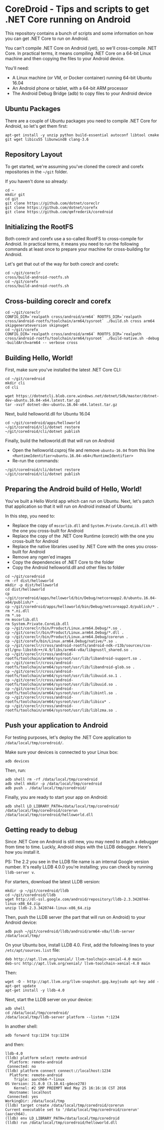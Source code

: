 CoreDroid - Tips and scripts to get .NET Core running on Android
================================================================

This repository contains a bunch of scripts and some information on how you can get
.NET Core to run on Android.

You can't compile .NET Core on Android (yet), so we'll cross-compile .NET Core. In practical terms,
it means compiling .NET Core on a 64-bit Linux machine and then copying the files to your Android device.

You'll need:
- A Linux machine (or VM, or Docker container) running 64-bit Ubuntu 16.04
- An Android phone or tablet, with a 64-bit ARM processor
- The Android Debug Bridge (adb) to copy files to your Android device

Ubuntu Packages
---------------

There are a couple of Ubuntu packages you need to compile .NET Core for Android, so let's get them first:

```
apt-get install -y unzip python build-essential autoconf libtool cmake git wget libicu55 libunwind8 clang-3.6
```

Repository Layout
-----------------

To get started, we're assuming you've cloned the coreclr and corefx repositories in the `~/git` folder.

If you haven't done so already:

```
cd ~
mkdir git
cd git
git clone https://github.com/dotnet/coreclr
git clone https://github.com/dotnet/corefx
git clone https://github.com/qmfrederik/coredroid
```

Initializing the RootFS
-----------------------

Both coreclr and corefx use a so-called RootFS to cross-compile for Android. In practical terms, it means
you need to run the following commands at least once to prepare your machine for cross-building for Android.

Let's get that out of the way for both coreclr and corefx:

```
cd ~/git/coreclr
cross/build-android-rootfs.sh
cd ~/git/corefx
cross/build-android-rootfs.sh
```

Cross-building coreclr and corefx
---------------------------------

```
cd ~/git/coreclr
CONFIG_DIR=`realpath cross/android/arm64` ROOTFS_DIR=`realpath cross/android-rootfs/toolchain/arm64/sysroot` ./build.sh cross arm64 skipgenerateversion skipnuget
cd ~/git/corefx
CONFIG_DIR=`realpath cross/android/arm64` ROOTFS_DIR=`realpath cross/android-rootfs/toolchain/arm64/sysroot` ./build-native.sh -debug -buildArch=arm64 -- verbose cross
```

Building Hello, World!
----------------------

First, make sure you've installed the latest .NET Core CLI:

```
cd ~/git/coredroid
mkdir cli
cd cli

wget https://dotnetcli.blob.core.windows.net/dotnet/Sdk/master/dotnet-dev-ubuntu.16.04-x64.latest.tar.gz
tar -xvzf dotnet-dev-ubuntu.16.04-x64.latest.tar.gz
```

Next, build helloworld.dll for Ubuntu 16.04 

```
cd ~/git/coredroid/apps/helloworld
~/git/coredroid/cli/dotnet restore
~/git/coredroid/cli/dotnet publish
```

Finally, build the helloworld.dll that will run on Android

* Open the helloworld.csproj file and remove `ubuntu-16.04` from this line
`<RuntimeIdentifier>ubuntu.16.04-x64</RuntimeIdentifier>`
* Re-run the commands:

```
~/git/coredroid/cli/dotnet restore
~/git/coredroid/cli/dotnet publish
```

Preparing the Android build of Hello, World!
--------------------------------------------

You've built a Hello World app which can run on Ubuntu. Next, let's patch that application so that it will run on
Android instead of Ubuntu:

In this step, you need to:
* Replace the copy of `mscorlib.dll` and `System.Private.CoreLib.dll` with the one you cross-built for Android
* Replace the copy of the .NET Core Runtime (coreclr) with the one you cross-built for Android
* Replace the native libraries used by .NET Core with the ones you cross-built for Android
* Remove any ngen'ed images
* Copy the dependencies of .NET Core to the folder
* Copy the Android helloworld.dll and other files to folder

```
cd ~/git/coredroid
rm -rf dist/helloworld
mkdir -p dist/helloworld
cd dist/helloworld
cp ~/git/coredroid/apps/helloworld/bin/Debug/netcoreapp2.0/ubuntu.16.04-x64/publish/* .
cp ~/git/coredroid/apps/helloworld/bin/Debug/netcoreapp2.0/publish/* .
rm *.ni.dll
rm *.so
rm mscorlib.dll
rm System.Private.CoreLib.dll
cp ~/git/coreclr/bin/Product/Linux.arm64.Debug/*.so .
cp ~/git/coreclr/bin/Product/Linux.arm64.Debug/*.dll .
cp ~/git/coreclr/bin/Product/Linux.arm64.Debug/corerun .
cp ~/git/corefx/bin/Linux.arm64.Debug/native/*.so .
cp ~/git/coreclr/cross/android-rootfs/android-ndk-r13b/sources/cxx-stl/gnu-libstdc++/4.9/libs/arm64-v8a/libgnustl_shared.so .
cp ~/git/coreclr/cross/android-rootfs/toolchain/arm64/sysroot/usr/lib/libandroid-support.so .
cp ~/git/coreclr/cross/android-rootfs/toolchain/arm64/sysroot/usr/lib/libandroid-glob.so .
cp ~/git/coreclr/cross/android-rootfs/toolchain/arm64/sysroot/usr/lib/libuuid.so.1 .
cp ~/git/coreclr/cross/android-rootfs/toolchain/arm64/sysroot/usr/lib/libuuid.so .
cp ~/git/coreclr/cross/android-rootfs/toolchain/arm64/sysroot/usr/lib/libintl.so .
cp ~/git/coreclr/cross/android-rootfs/toolchain/arm64/sysroot/usr/lib/libicu* .
cp ~/git/coreclr/cross/android-rootfs/toolchain/arm64/sysroot/usr/lib/liblzma.so .

```

Push your application to Android
--------------------------------

For testing purposes, let's deploy the .NET Core application to `/data/local/tmp/coredroid/`.

Make sure your devices is connected to your Linux box:

```
adb devices
```

Then, run:

```
adb shell rm -rf /data/local/tmp/coredroid
adb shell mkdir -p /data/local/tmp/coredroid
adb push . /data/local/tmp/coredroid/
```

Finally, you are ready to start your app on Android:

```
adb shell LD_LIBRARY_PATH=/data/local/tmp/coredroid/ /data/local/tmp/coredroid/corerun /data/local/tmp/coredroid/helloworld.dll
```

Getting ready to debug
----------------------

Since .NET Core on Android is still new, you may need to attach a debugger from time to time. Luckly, Android ships with the LLDB debugger.
Here's how you install it.

PS: The 2.2 you see in the LLDB file name is an internal Google version number. It's really LLDB 4.0.0 you're installing; you can check by running `lldb-server v`.

For starters, download the latest LLDB version:

```
mkdir -p ~/git/coredroid/lldb
cd ~/git/coredroid/lldb
wget http://dl-ssl.google.com/android/repository/lldb-2.3.3420744-linux-x86_64.zip
unzip lldb-2.3.3420744-linux-x86_64.zip
```

Then, push the LLDB server (the part that will run on Android) to your Android device:

```
adb push ~/git/coredroid/lldb/android/arm64-v8a/lldb-server /data/local/tmp/
```

On your Ubuntu box, install LLDB 4.0. First, add the following lines to your `/etc/apt/sources.list` file:

```
deb http://apt.llvm.org/xenial/ llvm-toolchain-xenial-4.0 main
deb-src http://apt.llvm.org/xenial/ llvm-toolchain-xenial-4.0 main
```

Then:

```
wget -O - http://apt.llvm.org/llvm-snapshot.gpg.key|sudo apt-key add -
apt-get update
apt-get install -y lldb-4.0
```

Next, start the LLDB server on your device:

```
adb shell
cd /data/local/tmp/coredroid/
/data/local/tmp/lldb-server platform --listen *:1234
```

In another shell:

```
adb forward tcp:1234 tcp:1234
```

and then:

```
lldb-4.0
(lldb) platform select remote-android
  Platform: remote-android
 Connected: no
(lldb) platform connect connect://localhost:1234
  Platform: remote-android
    Triple: aarch64-*-linux
OS Version: 21.0.0 (3.10.61-g4ece278)
    Kernel: #2 SMP PREEMPT Wed May 25 16:16:16 CST 2016
  Hostname: localhost
 Connected: yes
WorkingDir: /data/local/tmp
(lldb) target create /data/local/tmp/coredroid/corerun
Current executable set to '/data/local/tmp/coredroid/corerun' (aarch64).
(lldb) env LD_LIBRARY_PATH=/data/local/tmp/coredroid
(lldb) run /data/local/tmp/coredroid/helloworld.dll
```

